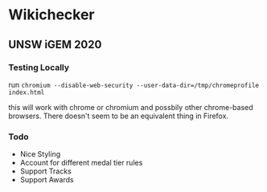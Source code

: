 # Wikichecker
## UNSW iGEM 2020

### Testing Locally

run
`chromium --disable-web-security --user-data-dir=/tmp/chromeprofile index.html`

this will work with chrome or chromium and possbily other chrome-based browsers. There doesn't seem to be an equivalent thing in Firefox.

### Todo

* Nice Styling
* Account for different medal tier rules
* Support Tracks
* Support Awards
